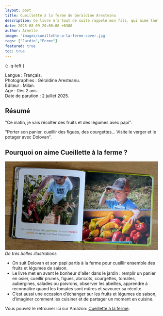 ```yaml
---
layout: post
title: Cueillette à la ferme de Géraldine Aresteanu
description: Ce livre m’a tout de suite rappelé mon fils, qui aime tant passer du temps au jardin avec son papi.
date: 2025-08-09 20:00:00 +0300
author: Armelle
image: 'images/cueillette-a-la-ferme-cover.jpg'
tags: ["Jardin","Ferme"]
featured: true
toc: true
---
```


{: .q-left }

Langue : Français.      
Photographies : Géraldine Aresteanu.                       
Editeur : Milan.              
Age : Dès 2 ans.                           
Date de parution : 2 juillet 2025.      

## Résumé

"Ce matin, je vais récolter des fruits et des légumes avec papi".

"Porter son panier, cueillir des figues, des courgettes... Visite le verger et le potager avec Dolovan".

## Pourquoi on aime Cueillette à la ferme ?

![Des très belles illustrations](images/cueillette-a-la-ferme-int.jpg)
*De très belles illustrations*

- On suit Dolovan et son papi partis à la ferme pour cueillir ensemble des fruits et légumes de saison.
- Le livre met en avant le bonheur d'aller dans le jardin : remplir un panier en osier, cueillir prunes, figues, abricots, courgettes, tomates, aubergines, salades ou poivrons, observer les abeilles, apprendre à reconnaître quand les tomates sont mûres et savourer sa récolte.
- C’est aussi une occasion d’échanger sur les fruits et légumes de saison, d’imaginer comment les cuisiner et de partager un moment en cuisine.

Vous pouvez le retrouver ici sur Amazon: [Cueillette à la ferme](https://amzn.to/4oP5KMR).


